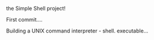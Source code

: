 the Simple Shell project!

First commit....

Building a  UNIX command interpreter - shell.
 executable...
